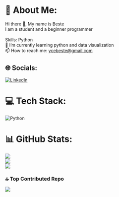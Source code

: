 # 💫 About Me:
Hi there 👋, My name is Beste<br>I am a student and a beginner programmer<br><br>Skills: Python<br>🌱 I’m currently learning python and data visualization<br>📫 How to reach me: ycebeste@gmail.com


## 🌐 Socials:
[![LinkedIn](https://img.shields.io/badge/LinkedIn-%230077B5.svg?logo=linkedin&logoColor=white)](https://linkedin.com/in/beste-yüce-ab4178249/) 

# 💻 Tech Stack:
![Python](https://img.shields.io/badge/python-3670A0?style=for-the-badge&logo=python&logoColor=ffdd54)
# 📊 GitHub Stats:
![](https://github-readme-stats.vercel.app/api?username=BesteYuce&theme=dark&hide_border=false&include_all_commits=false&count_private=false)<br/>
![](https://github-readme-streak-stats.herokuapp.com/?user=BesteYuce&theme=dark&hide_border=false)<br/>
![](https://github-readme-stats.vercel.app/api/top-langs/?username=BesteYuce&theme=dark&hide_border=false&include_all_commits=false&count_private=false&layout=compact)

### 🔝 Top Contributed Repo
![](https://github-contributor-stats.vercel.app/api?username=BesteYuce&limit=5&theme=dark&combine_all_yearly_contributions=true)

<!-- Proudly created with GPRM ( https://gprm.itsvg.in ) -->
